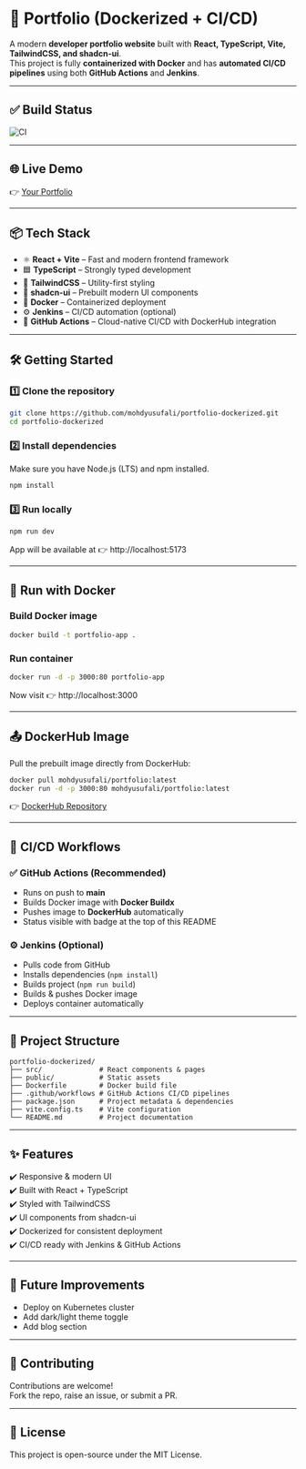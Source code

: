 # 🚀 Portfolio (Dockerized + CI/CD)

A modern **developer portfolio website** built with **React, TypeScript, Vite, TailwindCSS, and shadcn-ui**.  
This project is fully **containerized with Docker** and has **automated CI/CD pipelines** using both **GitHub Actions** and **Jenkins**.

---

## ✅ Build Status

![CI](https://github.com/MohdYusufAli0532/portfolio-dockerized/actions/workflows/docker-ci.yml/badge.svg)

---

## 🌐 Live Demo

👉 [Your Portfolio](https://yusuf-codes-awesome.vercel.app/#)

---

## 📦 Tech Stack

- ⚛️ **React + Vite** – Fast and modern frontend framework
- 🟦 **TypeScript** – Strongly typed development
- 🎨 **TailwindCSS** – Utility-first styling
- 🧩 **shadcn-ui** – Prebuilt modern UI components
- 🐳 **Docker** – Containerized deployment
- ⚙️ **Jenkins** – CI/CD automation (optional)
- 🔄 **GitHub Actions** – Cloud-native CI/CD with DockerHub integration

---

## 🛠️ Getting Started

### 1️⃣ Clone the repository

```bash
git clone https://github.com/mohdyusufali/portfolio-dockerized.git
cd portfolio-dockerized
```

### 2️⃣ Install dependencies

Make sure you have Node.js (LTS) and npm installed.

```bash
npm install
```

### 3️⃣ Run locally

```bash
npm run dev
```

App will be available at 👉 http://localhost:5173

---

## 🐳 Run with Docker

### Build Docker image

```bash
docker build -t portfolio-app .
```

### Run container

```bash
docker run -d -p 3000:80 portfolio-app
```

Now visit 👉 http://localhost:3000

---

## 📤 DockerHub Image

Pull the prebuilt image directly from DockerHub:

```bash
docker pull mohdyusufali/portfolio:latest
docker run -d -p 3000:80 mohdyusufali/portfolio:latest
```

👉 [DockerHub Repository](https://hub.docker.com/repository/docker/mohdyusufali/portfolio/general)

---

## 🔄 CI/CD Workflows

### ✅ GitHub Actions (Recommended)

- Runs on push to **main**
- Builds Docker image with **Docker Buildx**
- Pushes image to **DockerHub** automatically
- Status visible with badge at the top of this README

### ⚙️ Jenkins (Optional)

- Pulls code from GitHub
- Installs dependencies (`npm install`)
- Builds project (`npm run build`)
- Builds & pushes Docker image
- Deploys container automatically

---

## 📂 Project Structure

```
portfolio-dockerized/
├── src/              # React components & pages
├── public/           # Static assets
├── Dockerfile        # Docker build file
├── .github/workflows # GitHub Actions CI/CD pipelines
├── package.json      # Project metadata & dependencies
├── vite.config.ts    # Vite configuration
└── README.md         # Project documentation
```

---

## ✨ Features

✔️ Responsive & modern UI  
✔️ Built with React + TypeScript  
✔️ Styled with TailwindCSS  
✔️ UI components from shadcn-ui  
✔️ Dockerized for consistent deployment  
✔️ CI/CD ready with Jenkins & GitHub Actions

---

## 🚀 Future Improvements

- Deploy on Kubernetes cluster
- Add dark/light theme toggle
- Add blog section

---

## 🤝 Contributing

Contributions are welcome!  
Fork the repo, raise an issue, or submit a PR.

---

## 📜 License

This project is open-source under the MIT License.

